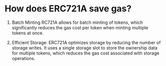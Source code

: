 # How does ERC721A save gas?

1. Batch Minting
RC721A allows for batch minting of tokens, which significantly reduces the gas cost per token when minting multiple tokens at once.

2. Efficient Storage:
ERC721A optimizes storage by reducing the number of storage writes. It uses a single storage slot to store the ownership data for multiple tokens, which reduces the gas cost associated with storage operations.
